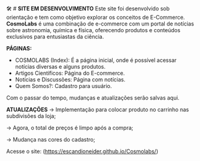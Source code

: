 🛠 # **SITE EM DESENVOLVIMENTO**
Este site foi desenvolvido sob orientação e tem como objetivo explorar os conceitos de E-Commerce. 
**CosmoLabs** é uma combinação de e-commerce com um portal de notícias sobre astronomia, química e física, oferecendo produtos e conteúdos exclusivos para entusiastas da ciência.

**PÁGINAS:**
- COSMOLABS (Index): É a página inicial, onde é possível acessar notícias diversas e alguns produtos.
- Artigos Científicos: Página do E-commerce.
- Notícias e Discussões: Página com notícias.
- Quem Somos?: Cadastro para usuário.

Com o passar do tempo, mudanças e atualizações serão salvas aqui.

**ATUALIZAÇÕES**
-> Implementação para colocar produto no carrinho nas subdivisões da loja; 

-> Agora, o total de preços é limpo após a compra;

-> Mudança nas cores do cadastro; 

Acesse o site: (https://escandioneider.github.io/Cosmolabs/)

